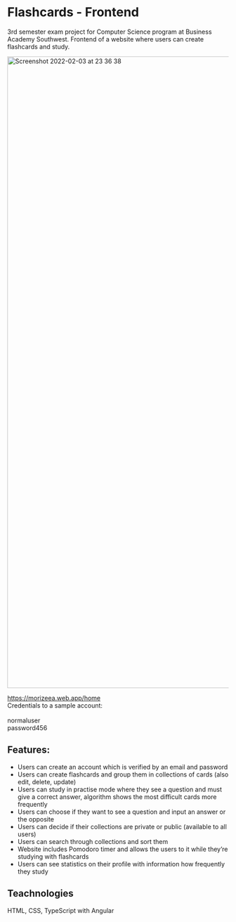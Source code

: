 # Flashcards - Frontend

3rd semester exam project for Computer Science program at Business Academy Southwest. Frontend of a website where users can create flashcards and study.

<img width="1438" alt="Screenshot 2022-02-03 at 23 36 38" src="https://user-images.githubusercontent.com/71661786/152440805-30997966-52e4-4061-af68-13138bacb438.png">

https://morizeea.web.app/home<br> 
Credentials to a sample account:<br>  
normaluser<br> 
password456<br> 


## Features:
- Users can create an account which is verified by an email and password
- Users can create flashcards and group them in collections of cards (also edit, delete, update)
- Users can study in practise mode where they see a question and must give a correct answer, algorithm shows the most difficult cards more frequently
- Users can choose if they want to see a question and input an answer or the opposite
- Users can decide if their collections are private or public (available to all users)
- Users can search through collections and sort them
- Website includes Pomodoro timer and allows the users to it while they’re studying with flashcards
- Users can see statistics on their profile with information how frequently they study

## Teachnologies
HTML, CSS, TypeScript with Angular
